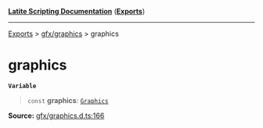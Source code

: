 [**Latite Scripting Documentation**](../../README.md) ([**Exports**](../../exports.md))

---

[Exports](../../exports.md) > [gfx/graphics](../index.md) > graphics

# graphics

**`Variable`**

> `const` **graphics**: [`Graphics`](../interfaces/interface.Graphics.md)

**Source:** [gfx/graphics.d.ts:166](https://github.com/LatiteScripting/latitescripting.github.io/blob/e10e2da/definitions/gfx/graphics.d.ts#L166)
